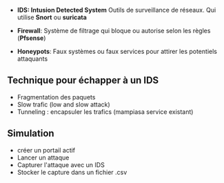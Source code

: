 
- **IDS: Intusion Detected System** 
    Outils de surveillance de réseaux. Qui utilise **Snort** ou **suricata**

- **Firewall**:
    Système de filtrage qui bloque ou autorise selon les règles (**Pfsense**)

- **Honeypots**:
    Faux systèmes ou faux services pour attirer les potentiels attaquants 

## Technique pour échapper à un IDS
- Fragmentation des paquets
- Slow trafic (low and slow attack)
- Tunneling : encapsuler les trafics (mampiasa service existant)

## Simulation
- créer un portail actif
- Lancer un attaque
- Capturer l'attaque avec un IDS
- Stocker le capture dans un fichier .csv